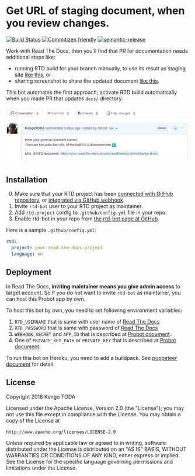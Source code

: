 # Get URL of staging document, when you review changes.

[![Build Status](https://travis-ci.com/KengoTODA/rtd-bot.svg?branch=master)](https://travis-ci.com/KengoTODA/rtd-bot)
[![Commitizen friendly](https://img.shields.io/badge/commitizen-friendly-brightgreen.svg)](http://commitizen.github.io/cz-cli/)
[![semantic-release](https://img.shields.io/badge/%20%20%F0%9F%93%A6%F0%9F%9A%80-semantic--release-e10079.svg)](https://github.com/semantic-release/semantic-release)

Work with Read The Docs, then you'll find that PR for documentation needs additional steps like:

* running RTD build for your branch manually, to use its result as staging site [like this](https://github.com/spotbugs/spotbugs/pull/697#issue-201455071), or
* sharing screenshot to share the updated document [like this](https://github.com/spotbugs/spotbugs/pull/718#issue-205904835).

This bot automates the first approach; activate RTD build automatically when you made PR that updates `docs/` directory.

![screenshot](screenshot.png)

## Installation

0. Make sure that your RTD project has been [connected with GitHub repository](https://docs.readthedocs.io/en/latest/getting_started.html#sign-up-and-connect-an-external-account), or [integrated via GitHub webhook](https://docs.readthedocs.io/en/latest/webhooks.html#github).
1. Invite `rtd-bot` user to your RTD project as maintainer.
2. Add `rtd.project` config to `.github/config.yml` file in your repo.
3. Enable rtd-bot in your repo from [the rtd-bot page at GitHub](https://github.com/apps/rtd-bot).

Here is a sample `.github/config.yml`:

```yml
rtd:
  project: your-read-the-docs-project
  language: en
```

## Deployment

In Read The Docs, __inviting maintainer means you give admin access__ to target account.
So if you do not want to invite `rtd-bot` as maintainer, you can host this Probot app by own.

To host this bot by own, you need to set following environment variables:

1. `RTD_USERNAME` that is same with user name of [Read The Docs](https://readthedocs.org/)
2. `RTD_PASSWORD` that is same with password of [Read The Docs](https://readthedocs.org/)
3. `WEBHOOK_SECRET` and `APP_ID` that is described at [Probot document](https://probot.github.io/docs/deployment/#deploy-the-app).
4. One of `PRIVATE_KEY_PATH` or `PRIVATE_KEY` that is described at [Probot document](https://probot.github.io/docs/deployment/#deploy-the-app).

To run this bot on Heroku, you need to add a buildpack. See [puppeteer document](https://github.com/GoogleChrome/puppeteer/blob/master/docs/troubleshooting.md#running-puppeteer-on-heroku) for detail.

## License

Copyright 2018 Kengo TODA

Licensed under the Apache License, Version 2.0 (the "License");
you may not use this file except in compliance with the License.
You may obtain a copy of the License at

    http://www.apache.org/licenses/LICENSE-2.0

Unless required by applicable law or agreed to in writing, software
distributed under the License is distributed on an "AS IS" BASIS,
WITHOUT WARRANTIES OR CONDITIONS OF ANY KIND, either express or implied.
See the License for the specific language governing permissions and
limitations under the License.
